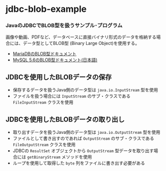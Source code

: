 # jdbc-blob-example
### JavaのJDBCでBLOB型を扱うサンプル･プログラム

画像や動画、PDFなど、データベースに直接バイナリ形式のデータを格納する場合には、データ型としてBLOB型 (Binary Large Object)を使用する。

- [MariaDBのBLOB型ドキュメント](https://mariadb.com/kb/en/library/blob/)
- [MySQL 5.6のBLOB型ドキュメント(日本語)](https://dev.mysql.com/doc/refman/5.6/ja/blob.html)

## JDBCを使用したBLOBデータの保存
- 保存するデータを扱うJava側のデータ型は `java.io.InputStream` 型を使用
- ファイルを扱う場合には `InputStream` のサブ・クラスである `FileInputStream` クラスを使用

## JDBCを使用したBLOBデータの取り出し
- 取り出すデータを扱うJava側のデータ型は `java.io.OutputStream` 型を使用
- ファイルとして書き出すのであれば `OutputStream` のサブ・クラスである `FileOutputStream` クラスを使用
- JDBCの `ResultSet` オブジェクトから `OutputStream` 型データを取り出す場合には `getBinaryStream` メソッドを使用
- ループを使用して取得した `byte` 列をファイルに書き出す必要がある

